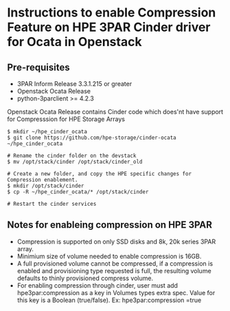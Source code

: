 # Instructions to enable Compression Feature on HPE 3PAR Cinder driver for Ocata in Openstack

## Pre-requisites

* 3PAR Inform Release 3.3.1.215 or greater
* Openstack Ocata Release 
* python-3parclient >= 4.2.3

Openstack Ocata Release contains Cinder code which does'nt have support for Compresssion for HPE Storage Arrays 

```
$ mkdir ~/hpe_cinder_ocata
$ git clone https://github.com/hpe-storage/cinder-ocata ~/hpe_cinder_ocata

# Rename the cinder folder on the devstack 
$ mv /opt/stack/cinder /opt/stack/cinder_old

# Create a new folder, and copy the HPE specific changes for Compression enablement.
$ mkdir /opt/stack/cinder
$ cp -R ~/hpe_cinder_ocata/* /opt/stack/cinder

# Restart the cinder services
```
## Notes for enableing compression on HPE 3PAR

*	Compression is supported on only SSD disks and 8k, 20k series 3PAR array.
* Minimium size of volume needed to enable compression is 16GB.
* A full provisioned volume cannot be compressed, if a compression is enabled and provisioning type requested is full,
the resulting volume defaults to thinly provisioned compress volume.
*	For enabling compression through cinder, user must add hpe3par:compression as a key in Volumes types extra spec.
Value for this key is a Boolean (true/false).
Ex: hpe3par:compression =true
